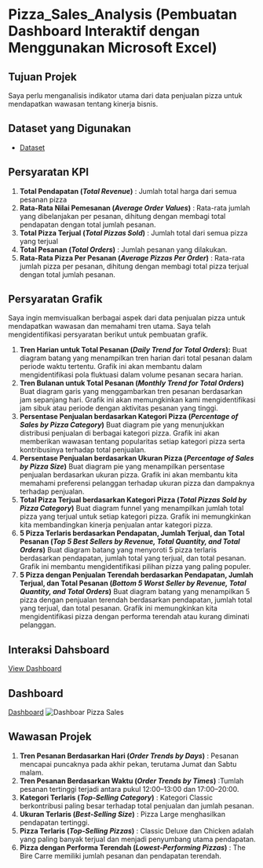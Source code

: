 # Pizza_Sales_Analysis (Pembuatan Dashboard Interaktif dengan Menggunakan Microsoft Excel)
## Tujuan Projek
Saya perlu menganalisis indikator utama dari data penjualan pizza untuk mendapatkan wawasan tentang kinerja bisnis. 

## Dataset yang Digunakan
- <a href="https://github.com/ifanapridarahman/Data_Analysis_Dashboard_Excel/blob/main/pizza_sales.xlsx">Dataset</a>

## Persyaratan KPI

1. **Total Pendapatan (_Total Revenue_)** : Jumlah total harga dari semua pesanan pizza
2. **Rata-Rata Nilai Pemesanan (_Average Order Values_)** : Rata-rata jumlah yang dibelanjakan per pesanan, dihitung dengan membagi total pendapatan dengan total jumlah pesanan.
3. **Total Pizza Terjual (_Total Pizzas Sold_)** : Jumlah total dari semua pizza yang terjual
4. **Total Pesanan (_Total Orders_)** : Jumlah pesanan yang dilakukan.
6. **Rata-Rata Pizza Per Pesanan (_Average Pizzas Per Order_)** : Rata-rata jumlah pizza per pesanan, dihitung dengan membagi total pizza terjual dengan total jumlah pesanan.

## Persyaratan Grafik
Saya ingin memvisualkan berbagai aspek dari data penjualan pizza untuk mendapatkan wawasan dan memahami tren utama. Saya telah mengidentifikasi persyaratan berikut untuk pembuatan grafik.
1. **Tren Harian untuk Total Pesanan (_Daily Trend for Total Orders_):** 
Buat diagram batang yang menampilkan tren harian dari total pesanan dalam periode waktu tertentu. Grafik ini akan membantu dalam mengidentifikasi pola fluktuasi dalam volume pesanan secara harian.
2. **Tren Bulanan untuk Total Pesanan (_Monthly Trend for Total Orders_)**
Buat diagram garis yang menggambarkan tren pesanan berdasarkan jam sepanjang hari. Grafik ini akan memungkinkan kami mengidentifikasi jam sibuk atau periode dengan aktivitas pesanan yang tinggi.
3. **Persentase Penjualan berdasarkan Kategori Pizza (_Percentage of Sales by Pizza Category_)**
Buat diagram pie yang menunjukkan distribusi penjualan di berbagai kategori pizza. Grafik ini akan memberikan wawasan tentang popularitas setiap kategori pizza serta kontribusinya terhadap total penjualan.
4. **Persentase Penjualan berdasarkan Ukuran Pizza (_Percentage of Sales by Pizza Size_)**
Buat diagram pie yang menampilkan persentase penjualan berdasarkan ukuran pizza. Grafik ini akan membantu kita memahami preferensi pelanggan terhadap ukuran pizza dan dampaknya terhadap penjualan.
5. **Total Pizza Terjual berdasarkan Kategori Pizza (_Total Pizzas Sold by Pizza Category_)**
Buat diagram funnel yang menampilkan jumlah total pizza yang terjual untuk setiap kategori pizza. Grafik ini memungkinkan kita membandingkan kinerja penjualan antar kategori pizza.
6. **5 Pizza Terlaris berdasarkan Pendapatan, Jumlah Terjual, dan Total Pesanan (_Top 5 Best Sellers by Revenue, Total Quantity, and Total Orders_)**
Buat diagram batang yang menyoroti 5 pizza terlaris berdasarkan pendapatan, jumlah total yang terjual, dan total pesanan. Grafik ini membantu mengidentifikasi pilihan pizza yang paling populer.
7. **5 Pizza dengan Penjualan Terendah berdasarkan Pendapatan, Jumlah Terjual, dan Total Pesanan (_Bottom 5 Worst Seller by Revenue, Total Quantity, and Total Orders_)**
Buat diagram batang yang menampilkan 5 pizza dengan penjualan terendah berdasarkan pendapatan, jumlah total yang terjual, dan total pesanan. Grafik ini memungkinkan kita mengidentifikasi pizza dengan performa terendah atau kurang diminati pelanggan.

## Interaksi Dahsboard
<a href="https://github.com/ifanapridarahman/Data_Analysis_Dashboard_Excel/blob/main/pizza_sales.xlsx">View Dashboard</a>

## Dashboard

<a href="https://github.com/ifanapridarahman/Data_Analysis_Dashboard_Excel/blob/main/Dashboar%20Pizza%20Sales.png">Dashboard</a>
![Dashboar Pizza Sales](https://github.com/user-attachments/assets/447295bc-a866-43c8-9284-cd32d4140b29)

## Wawasan Projek
1. **Tren Pesanan Berdasarkan Hari (_Order Trends by Days_)** : Pesanan mencapai puncaknya pada akhir pekan, terutama Jumat dan Sabtu malam.
2. **Tren Pesanan Berdasarkan Waktu (_Order Trends by Times_)** :Tumlah pesanan tertinggi terjadi antara pukul 12:00–13:00 dan 17:00–20:00.
3. **Kategori Terlaris (_Top-Selling Category_)** : Kategori Classic berkontribusi paling besar terhadap total penjualan dan jumlah pesanan.
4. **Ukuran Terlaris (_Best-Selling Size_)** : Pizza Large menghasilkan pendapatan tertinggi.
5. **Pizza Terlaris (_Top-Selling Pizzas_)** : Classic Deluxe dan Chicken adalah yang paling banyak terjual dan menjadi penyumbang utama pendapatan.
6. **Pizza dengan Performa Terendah (_Lowest-Performing Pizzas_)** : The Bire Carre memiliki jumlah pesanan dan pendapatan terendah.





